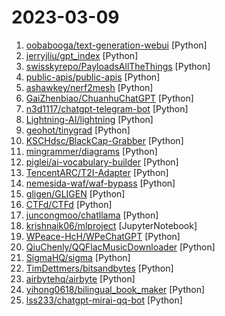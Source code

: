 # 2023-03-09

1. [oobabooga/text-generation-webui](https://github.com/oobabooga/text-generation-webui "A gradio web UI for running Large Language Models like GPT-J 6B, OPT, GALACTICA, GPT-Neo, and Pygmalion.") [Python]
2. [jerryjliu/gpt_index](https://github.com/jerryjliu/gpt_index "LlamaIndex (GPT Index) is a project that provides a central interface to connect your LLM's with external data.") [Python]
3. [swisskyrepo/PayloadsAllTheThings](https://github.com/swisskyrepo/PayloadsAllTheThings "A list of useful payloads and bypass for Web Application Security and Pentest/CTF") [Python]
4. [public-apis/public-apis](https://github.com/public-apis/public-apis "A collective list of free APIs") [Python]
5. [ashawkey/nerf2mesh](https://github.com/ashawkey/nerf2mesh "Delicate Textured Mesh Recovery from NeRF via Adaptive Surface Refinement") [Python]
6. [GaiZhenbiao/ChuanhuChatGPT](https://github.com/GaiZhenbiao/ChuanhuChatGPT "GUI for ChatGPT API") [Python]
7. [n3d1117/chatgpt-telegram-bot](https://github.com/n3d1117/chatgpt-telegram-bot "🤖 A Telegram bot that integrates with OpenAI's official ChatGPT APIs to provide answers, written in Python") [Python]
8. [Lightning-AI/lightning](https://github.com/Lightning-AI/lightning "Deep learning framework to train, deploy, and ship AI products Lightning fast.") [Python]
9. [geohot/tinygrad](https://github.com/geohot/tinygrad "You like pytorch? You like micrograd? You love tinygrad! ❤️") [Python]
10. [KSCHdsc/BlackCap-Grabber](https://github.com/KSCHdsc/BlackCap-Grabber "A Powerfull Fully Undetect Token Stealer / Token Grabber, allow to steal discord new password / a2f codes / email / credit card / anti delete, steal browsers chromium based Passwords / Cookies / History, Can also steal steam / metamask / exodus / minecraft login / roblox cookies, with anti debug") [Python]
11. [mingrammer/diagrams](https://github.com/mingrammer/diagrams "🎨 Diagram as Code for prototyping cloud system architectures") [Python]
12. [piglei/ai-vocabulary-builder](https://github.com/piglei/ai-vocabulary-builder "一个使用了 AI 技术的智能生词本工具，特色功能：自动添加生词、读故事助记单词。") [Python]
13. [TencentARC/T2I-Adapter](https://github.com/TencentARC/T2I-Adapter "T2I-Adapter") [Python]
14. [nemesida-waf/waf-bypass](https://github.com/nemesida-waf/waf-bypass "Check your WAF before an attacker does this one") [Python]
15. [gligen/GLIGEN](https://github.com/gligen/GLIGEN "Open-Set Grounded Text-to-Image Generation") [Python]
16. [CTFd/CTFd](https://github.com/CTFd/CTFd "CTFs as you need them") [Python]
17. [juncongmoo/chatllama](https://github.com/juncongmoo/chatllama "ChatLLaMA 📢 Open source implementation for LLaMA-based ChatGPT runnable in a single GPU. 15x faster training process than ChatGPT") [Python]
18. [krishnaik06/mlproject](https://github.com/krishnaik06/mlproject "") [JupyterNotebook]
19. [WPeace-HcH/WPeChatGPT](https://github.com/WPeace-HcH/WPeChatGPT "A plugin for IDA that can help to analyze binary file and it uses OpenAI's ChatGPT training API.") [Python]
20. [QiuChenly/QQFlacMusicDownloader](https://github.com/QiuChenly/QQFlacMusicDownloader "[秋城落叶] QQ 音乐源无损歌曲下载") [Python]
21. [SigmaHQ/sigma](https://github.com/SigmaHQ/sigma "Main Rule Repository") [Python]
22. [TimDettmers/bitsandbytes](https://github.com/TimDettmers/bitsandbytes "8-bit CUDA functions for PyTorch") [Python]
23. [airbytehq/airbyte](https://github.com/airbytehq/airbyte "Data integration platform for ELT pipelines from APIs, databases & files to warehouses & lakes.") [Python]
24. [yihong0618/bilingual_book_maker](https://github.com/yihong0618/bilingual_book_maker "Make bilingual epub books Using AI translate") [Python]
25. [lss233/chatgpt-mirai-qq-bot](https://github.com/lss233/chatgpt-mirai-qq-bot "🚀 一键部署！真正的 ChatGPT QQ 聊天机器人！支持ChatGPT API、 ChatGPT Plus、新版 Bing，多账号负载均衡，人设调教，敏感词检测，虚拟女仆、对话上下文，图片渲染，代理加速 (内有视频教程）") [Python]
